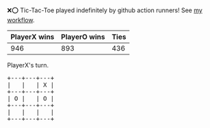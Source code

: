 :x::o: Tic-Tac-Toe played indefinitely by github action runners! See [my workflow](.github/workflows/play.yaml).

|PlayerX wins|PlayerO wins|Ties|
|-|-|-|
|946|893|436|

PlayerX's turn.

<pre>
+---+---+---+
|   |   | X |
+---+---+---+
| O |   | O |
+---+---+---+
|   |   |   |
+---+---+---+
</pre>